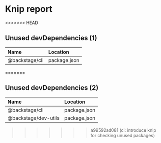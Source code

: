 # Knip report

<<<<<<< HEAD
## Unused devDependencies (1)

| Name           | Location     |
|:---------------|:-------------|
| @backstage/cli | package.json |
=======
## Unused devDependencies (2)

| Name                 | Location     |
|:---------------------|:-------------|
| @backstage/cli       | package.json |
| @backstage/dev-utils | package.json |
>>>>>>> a99592ad081 (ci: introduce knip for checking unused packages)

